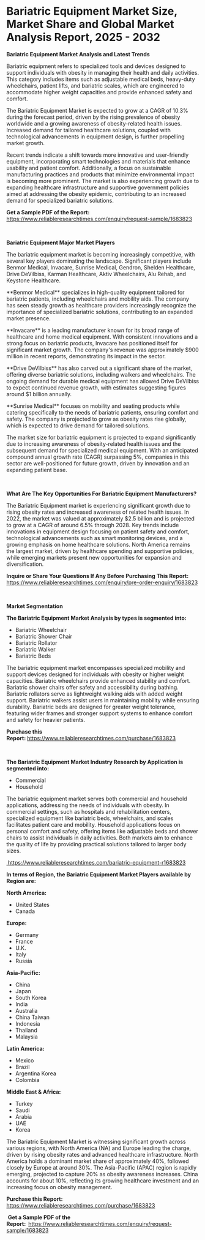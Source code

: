 <p><h1>Bariatric Equipment Market Size, Market Share and Global Market Analysis Report, 2025 - 2032</h1></p><p><strong>Bariatric Equipment Market Analysis and Latest Trends</strong></p>
<p><p>Bariatric equipment refers to specialized tools and devices designed to support individuals with obesity in managing their health and daily activities. This category includes items such as adjustable medical beds, heavy-duty wheelchairs, patient lifts, and bariatric scales, which are engineered to accommodate higher weight capacities and provide enhanced safety and comfort.</p><p>The Bariatric Equipment Market is expected to grow at a CAGR of 10.3% during the forecast period, driven by the rising prevalence of obesity worldwide and a growing awareness of obesity-related health issues. Increased demand for tailored healthcare solutions, coupled with technological advancements in equipment design, is further propelling market growth. </p><p>Recent trends indicate a shift towards more innovative and user-friendly equipment, incorporating smart technologies and materials that enhance usability and patient comfort. Additionally, a focus on sustainable manufacturing practices and products that minimize environmental impact is becoming more prominent. The market is also experiencing growth due to expanding healthcare infrastructure and supportive government policies aimed at addressing the obesity epidemic, contributing to an increased demand for specialized bariatric solutions.</p></p>
<p><strong>Get a Sample PDF of the Report:&nbsp;</strong> <a href="https://www.reliableresearchtimes.com/enquiry/request-sample/1683823?utm_campaign=2720&utm_medium=2&utm_source=Github&utm_content=ia&utm_term=13042025&utm_id=bariatric-equipment">https://www.reliableresearchtimes.com/enquiry/request-sample/1683823</a></p>
<p>&nbsp;</p>
<p><strong>Bariatric Equipment Major Market Players</strong></p>
<p><p>The bariatric equipment market is becoming increasingly competitive, with several key players dominating the landscape. Significant players include Benmor Medical, Invacare, Sunrise Medical, Gendron, Shelden Healthcare, Drive DeVilbiss, Karman Healthcare, Aktiv Wheelchairs, Alu Rehab, and Keystone Healthcare.</p><p>**Benmor Medical** specializes in high-quality equipment tailored for bariatric patients, including wheelchairs and mobility aids. The company has seen steady growth as healthcare providers increasingly recognize the importance of specialized bariatric solutions, contributing to an expanded market presence.</p><p>**Invacare** is a leading manufacturer known for its broad range of healthcare and home medical equipment. With consistent innovations and a strong focus on bariatric products, Invacare has positioned itself for significant market growth. The company's revenue was approximately $900 million in recent reports, demonstrating its impact in the sector.</p><p>**Drive DeVilbiss** has also carved out a significant share of the market, offering diverse bariatric solutions, including walkers and wheelchairs. The ongoing demand for durable medical equipment has allowed Drive DeVilbiss to expect continued revenue growth, with estimates suggesting figures around $1 billion annually.</p><p>**Sunrise Medical** focuses on mobility and seating products while catering specifically to the needs of bariatric patients, ensuring comfort and safety. The company is projected to grow as obesity rates rise globally, which is expected to drive demand for tailored solutions.</p><p>The market size for bariatric equipment is projected to expand significantly due to increasing awareness of obesity-related health issues and the subsequent demand for specialized medical equipment. With an anticipated compound annual growth rate (CAGR) surpassing 5%, companies in this sector are well-positioned for future growth, driven by innovation and an expanding patient base.</p></p>
<p>&nbsp;</p>
<p><strong>What Are The Key Opportunities For Bariatric Equipment Manufacturers?</strong></p>
<p><p>The Bariatric Equipment market is experiencing significant growth due to rising obesity rates and increased awareness of related health issues. In 2022, the market was valued at approximately $2.5 billion and is projected to grow at a CAGR of around 6.5% through 2028. Key trends include innovations in equipment design focusing on patient safety and comfort, technological advancements such as smart monitoring devices, and a growing emphasis on home healthcare solutions. North America remains the largest market, driven by healthcare spending and supportive policies, while emerging markets present new opportunities for expansion and diversification.</p></p>
<p><strong>Inquire or Share Your Questions If Any Before Purchasing This Report:</strong> <a href="https://www.reliableresearchtimes.com/enquiry/pre-order-enquiry/1683823?utm_campaign=2720&utm_medium=2&utm_source=Github&utm_content=ia&utm_term=13042025&utm_id=bariatric-equipment">https://www.reliableresearchtimes.com/enquiry/pre-order-enquiry/1683823</a></p>
<p>&nbsp;</p>
<p><strong>Market Segmentation</strong></p>
<p><strong>The Bariatric Equipment Market Analysis by types is segmented into:</strong></p>
<p><ul><li>Bariatric Wheelchair</li><li>Bariatric Shower Chair</li><li>Bariatric Rollator</li><li>Bariatric Walker</li><li>Bariatric Beds</li></ul></p>
<p><p>The bariatric equipment market encompasses specialized mobility and support devices designed for individuals with obesity or higher weight capacities. Bariatric wheelchairs provide enhanced stability and comfort. Bariatric shower chairs offer safety and accessibility during bathing. Bariatric rollators serve as lightweight walking aids with added weight support. Bariatric walkers assist users in maintaining mobility while ensuring durability. Bariatric beds are designed for greater weight tolerance, featuring wider frames and stronger support systems to enhance comfort and safety for heavier patients.</p></p>
<p><strong>Purchase this Report:&nbsp;</strong><a href="https://www.reliableresearchtimes.com/purchase/1683823?utm_campaign=2720&utm_medium=2&utm_source=Github&utm_content=ia&utm_term=13042025&utm_id=bariatric-equipment">https://www.reliableresearchtimes.com/purchase/1683823</a></p>
<p>&nbsp;</p>
<p><strong>The Bariatric Equipment Market Industry Research by Application is segmented into:</strong></p>
<p><ul><li>Commercial</li><li>Household</li></ul></p>
<p><p>The bariatric equipment market serves both commercial and household applications, addressing the needs of individuals with obesity. In commercial settings, such as hospitals and rehabilitation centers, specialized equipment like bariatric beds, wheelchairs, and scales facilitates patient care and mobility. Household applications focus on personal comfort and safety, offering items like adjustable beds and shower chairs to assist individuals in daily activities. Both markets aim to enhance the quality of life by providing practical solutions tailored to larger body sizes.</p></p>
<p><a href="https://www.reliableresearchtimes.com/bariatric-equipment-r1683823?utm_campaign=2720&utm_medium=2&utm_source=Github&utm_content=ia&utm_term=13042025&utm_id=bariatric-equipment">&nbsp;https://www.reliableresearchtimes.com/bariatric-equipment-r1683823</a></p>
<p><strong>In terms of Region, the Bariatric Equipment Market Players available by Region are:</strong></p>
<p>
    <p> <strong> North America: </strong>
        <ul>
            <li>United States</li>
            <li>Canada</li>
        </ul>
        </p> 
    <p> <strong> Europe: </strong>
        <ul>
            <li>Germany</li>
            <li>France</li>
            <li>U.K.</li>
            <li>Italy</li>
            <li>Russia</li>
        </ul>
        </p> 
    <p> <strong> Asia-Pacific: </strong>
        <ul>
            <li>China</li>
            <li>Japan</li>
            <li>South Korea</li>
            <li>India</li>
            <li>Australia</li>
            <li>China Taiwan</li>
            <li>Indonesia</li>
            <li>Thailand</li>
            <li>Malaysia</li>
        </ul>
        </p> 
    <p> <strong> Latin America: </strong>
        <ul>
            <li>Mexico</li>
            <li>Brazil</li>
            <li>Argentina Korea</li>
            <li>Colombia</li>
        </ul>
        </p> 
    <p> <strong> Middle East & Africa: </strong>
        <ul>
            <li>Turkey</li>
            <li>Saudi</li>
            <li>Arabia</li>
            <li>UAE</li>
            <li>Korea</li>
        </ul>
    </p>
    </p>
<p><p>The Bariatric Equipment Market is witnessing significant growth across various regions, with North America (NA) and Europe leading the charge, driven by rising obesity rates and advanced healthcare infrastructure. North America holds a dominant market share of approximately 40%, followed closely by Europe at around 30%. The Asia-Pacific (APAC) region is rapidly emerging, projected to capture 20% as obesity awareness increases. China accounts for about 10%, reflecting its growing healthcare investment and an increasing focus on obesity management.</p></p>
<p><strong>Purchase this Report: </strong><a href="https://www.reliableresearchtimes.com/purchase/1683823?utm_campaign=2720&utm_medium=2&utm_source=Github&utm_content=ia&utm_term=13042025&utm_id=bariatric-equipment">https://www.reliableresearchtimes.com/purchase/1683823</a></p>
<p>&nbsp;<strong>Get a Sample PDF of the Report:&nbsp;&nbsp;</strong><a href="https://www.reliableresearchtimes.com/enquiry/request-sample/1683823?utm_campaign=2720&utm_medium=2&utm_source=Github&utm_content=ia&utm_term=13042025&utm_id=bariatric-equipment">https://www.reliableresearchtimes.com/enquiry/request-sample/1683823</a></p>
<p><strong></strong></p>
<p><p></p><p></p><p></p></p>